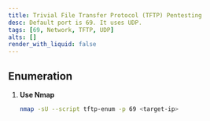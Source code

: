```yaml
---
title: Trivial File Transfer Protocol (TFTP) Pentesting
desc: Default port is 69. It uses UDP.
tags: [69, Network, TFTP, UDP]
alts: []
render_with_liquid: false
---
```


## Enumeration

1. **Use Nmap**

    ```sh
    nmap -sU --script tftp-enum -p 69 <target-ip>
    ```